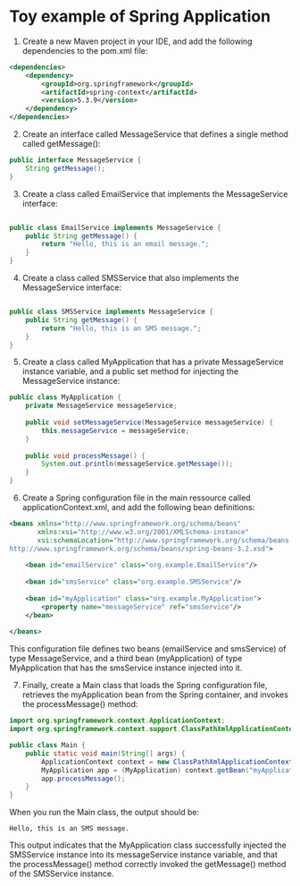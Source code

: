 # Toy example of Spring Application

1. Create a new Maven project in your IDE, and add the following dependencies to the pom.xml file:

```xml
<dependencies>
    <dependency>
        <groupId>org.springframework</groupId>
        <artifactId>spring-context</artifactId>
        <version>5.3.9</version>
    </dependency>
</dependencies>
```

2. Create an interface called MessageService that defines a single method called getMessage():

```java 
public interface MessageService {
    String getMessage();
}
```

3. Create a class called EmailService that implements the MessageService interface:

```java

public class EmailService implements MessageService {
    public String getMessage() {
        return "Hello, this is an email message.";
    }
}
```

4. Create a class called SMSService that also implements the MessageService interface:
```java

public class SMSService implements MessageService {
    public String getMessage() {
        return "Hello, this is an SMS message.";
    }
}
```

5. Create a class called MyApplication that has a private MessageService instance variable, and a public set method for injecting the 
MessageService instance:

```java 
public class MyApplication {
    private MessageService messageService;
    
    public void setMessageService(MessageService messageService) {
        this.messageService = messageService;
    }
    
    public void processMessage() {
        System.out.println(messageService.getMessage());
    }
}
```

6. Create a Spring configuration file in the main ressource called applicationContext.xml, and add the following bean definitions:

```xml
<beans xmlns="http://www.springframework.org/schema/beans"
       xmlns:xsi="http://www.w3.org/2001/XMLSchema-instance"
       xsi:schemaLocation="http://www.springframework.org/schema/beans 
http://www.springframework.org/schema/beans/spring-beans-3.2.xsd">
       
    <bean id="emailService" class="org.example.EmailService"/>
    
    <bean id="smsService" class="org.example.SMSService"/>
    
    <bean id="myApplication" class="org.example.MyApplication">
        <property name="messageService" ref="smsService"/>
    </bean>
    
</beans>
```

This configuration file defines two beans (emailService and smsService) of type MessageService, and a third bean (myApplication) of 
type MyApplication that has the smsService instance injected into it.



7. Finally, create a Main class that loads the Spring configuration file, retrieves the myApplication bean from the Spring container, 
and invokes the processMessage() method:

```java
import org.springframework.context.ApplicationContext;
import org.springframework.context.support.ClassPathXmlApplicationContext;

public class Main {
    public static void main(String[] args) {
        ApplicationContext context = new ClassPathXmlApplicationContext("applicationContext.xml");
        MyApplication app = (MyApplication) context.getBean("myApplication");
        app.processMessage();
    }
}
```

When you run the Main class, the output should be:

```
Hello, this is an SMS message.
```

This output indicates that the MyApplication class successfully injected the SMSService instance into its messageService instance 
variable, and that the processMessage() method correctly invoked the getMessage() method of the SMSService instance.



